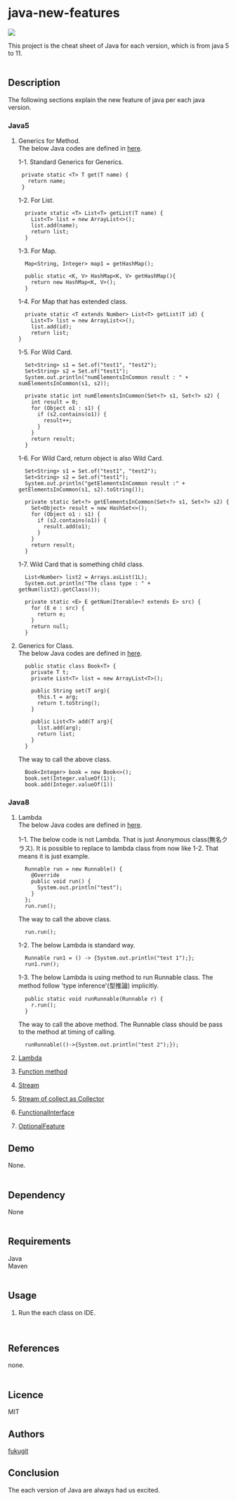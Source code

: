 # java-new-features
![](https://img.shields.io/badge/Initial%20creation-Jan%202019-brightgreen.svg)  

This project is the cheat sheet of Java for each version, which is from java 5 to 11.    
<br/>

## Description
The following sections explain the new feature of java per each java version.  

### Java5
1. Generics for Method.  
    The below Java codes are defined in [here](src/main/java/jp/co/example/java5/GenericsOfMethod.java).  

    1-1. Standard Generics for Generics.  
    ```
     private static <T> T get(T name) {
       return name;
     }
    ```

    1-2. For List.  
    ```
      private static <T> List<T> getList(T name) {
        List<T> list = new ArrayList<>();
        list.add(name);
        return list;
      }
    ```
    1-3. For Map.  
    ```
      Map<String, Integer> map1 = getHashMap();
      
      public static <K, V> HashMap<K, V> getHashMap(){
        return new HashMap<K, V>();
      }
    ```
    1-4. For Map that has extended class.  
    ```
      private static <T extends Number> List<T> getList(T id) {
        List<T> list = new ArrayList<>();
        list.add(id);
        return list;
    }
    ```
    1-5. For Wild Card.  
    ```
      Set<String> s1 = Set.of("test1", "test2");
      Set<String> s2 = Set.of("test1");
      System.out.println("numElementsInCommon result : " + numElementsInCommon(s1, s2));
      
      private static int numElementsInCommon(Set<?> s1, Set<?> s2) {
        int result = 0;
        for (Object o1 : s1) {
          if (s2.contains(o1)) {
            result++;
          }
        }
        return result;
      }
    ```
    1-6. For Wild Card, return object is also Wild Card.  
    ```
      Set<String> s1 = Set.of("test1", "test2");
      Set<String> s2 = Set.of("test1");
      System.out.println("getElementsInCommon result :" + getElementsInCommon(s1, s2).toString());
      
      private static Set<?> getElementsInCommon(Set<?> s1, Set<?> s2) {
        Set<Object> result = new HashSet<>();
        for (Object o1 : s1) {
          if (s2.contains(o1)) {
            result.add(o1);
          }
        }
        return result;
      }
    ```
    1-7. Wild Card that is something child class.    
    ```
      List<Number> list2 = Arrays.asList(1L);
      System.out.println("The class type : " + getNum(list2).getClass());
    
      private static <E> E getNum(Iterable<? extends E> src) {
        for (E e : src) {
          return e;
        }
        return null;
      }
    ```

2. Generics for Class.  
    The below Java codes are defined in [here](src/main/java/jp/co/example/java5/GenericsOfClass.java).  
    ```
      public static class Book<T> {
        private T t;
        private List<T> list = new ArrayList<T>();
        
        public String set(T arg){
          this.t = arg;
          return t.toString();
        }
        
        public List<T> add(T arg){
          list.add(arg);
          return list;
        }
      }
    ```
    The way to call the above class.  
    ```
      Book<Integer> book = new Book<>();
      book.set(Integer.valueOf(1));
      book.add(Integer.valueOf(1))
    ```

### Java8
1. Lambda  
    The below Java codes are defined in [here](src/main/java/jp/co/example/java8/LambdaFeature.java).  

    1-1. The below code is not Lambda. That is just Anonymous class(無名クラス). It is possible to replace to lambda class from now like 1-2. That means it is just example.  
    ```
      Runnable run = new Runnable() {
        @Override
        public void run() {
          System.out.println("test");
        }
      };
      run.run();
    ```
    The way to call the above class.  
    ```
      run.run();
    ```
    
    1-2. The below Lambda is standard way.
    ```
      Runnable run1 = () -> {System.out.println("test 1");};
      run1.run();
    ```
    
    1-3. The below Lambda is using method to run Runnable class. The method follow 'type inference'(型推論) implicitly.   
    ```
      public static void runRunnable(Runnable r) {
        r.run();
      }
    ```
    The way to call the above method. The Runnable class should be pass to the method at timing of calling.  
    ```
      runRunnable(()->{System.out.println("test 2");});
    ```
    
1. [Lambda](src/main/java/jp/co/example/java8/LambdaFeature.java)  
2. [Function method](src/main/java/jp/co/example/java8/FunctionFeature.java)  
3. [Stream](src/main/java/jp/co/example/java8/StreamFeature.java)  
4. [Stream of collect as Collector](src/main/java/jp/co/example/java8/CollectorFeature.java)  
5. [FunctionalInterface](src/main/java/jp/co/example/java8/FunctionalInterfaceFeature.java)  
6. [OptionalFeature](src/main/java/jp/co/example/java8/OptionalFeature.java)  
## Demo
None.  
<br/>

## Dependency
None  
<br/>

## Requirements
Java  
Maven  
<br/>

## Usage
1. Run the each class on IDE.  
<br/>

## References
none.  
<br/>

## Licence
MIT
<br/>

## Authors
[fukugit](https://github.com/fukugit)
<br/>

## Conclusion
The each version of Java are always had us excited.  


